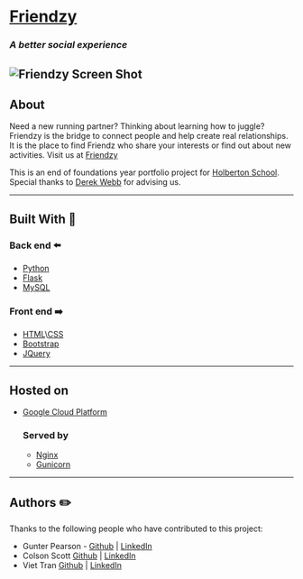 # [Friendzy](https://friendzfor.me/)
### *A better social experience*
![Friendzy Screen Shot](https://raw.githubusercontent.com/veeteeran/Friendzy/master/web_flask/static/img/Friendzy_Screenshot.png)
---
## About 

Need a new running partner? Thinking about learning how to juggle? Friendzy is the bridge to connect people and help create real relationships. It is the place to find Friendz who share your interests or find out about new activities. Visit us at [Friendzy](https://friendzfor.me/)

This is an end of foundations year portfolio project for [Holberton School](https://www.holbertonschool.com/?utm_source=adwords&utm_medium=search&utm_campaign=sf_search_brand&gclid=Cj0KCQjw59n8BRD2ARIsAAmgPmJMFtU63fQ-v3EGXZ1GhcMDDWvqY2F_QiJT7Kk6oe9YtVoJyxfywiMaApAREALw_wcB). Special thanks to [Derek Webb](https://www.linkedin.com/in/derek-webb-9794251a1) for advising us.

---
## Built With :wrench:
### Back end :arrow_left:
* [Python](https://www.python.org/)
* [Flask](https://flask.palletsprojects.com/en/1.1.x/)
* [MySQL](https://www.mysql.com/)
### Front end :arrow_right:
* [HTML](https://www.w3schools.com/html/)\\[CSS](https://www.w3schools.com/css/)
* [Bootstrap](https://getbootstrap.com)
* [JQuery](https://jquery.com/)
---
## Hosted on
* [Google Cloud Platform](https://cloud.google.com/)
    ### Served by
    * [Nginx](https://www.nginx.com/)
    * [Gunicorn](https://gunicorn.org/)
---
## Authors :pencil2:

Thanks to the following people who have contributed to this project:

* Gunter Pearson - [Github](https://github.com/GunterPearson) | [LinkedIn](https://www.linkedin.com/in/gunter-pearson-0611b81a1/)
* Colson Scott [Github](https://github.com/OctopusHugz) | [LinkedIn](https://www.linkedin.com/in/colson-scott/)
* Viet Tran [Github](https://github.com/veeteeran) | [LinkedIn](https://www.linkedin.com/in/viet-t/)
